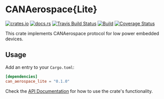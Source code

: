 # CANAerospace{Lite}

[![crates.io](https://img.shields.io/crates/v/can_aerospace_lite.svg)](https://crates.io/crates/can_aerospace_lite)
[![docs.rs](https://docs.rs/can_aerospace_lite/badge.svg)](https://docs.rs/can_aerospace_lite/)
[![Travis Build Status](https://travis-ci.com/Badger-Embedded/CANaerospace-Lite.svg?branch=main)](https://travis-ci.com/Badger-Embedded/CANaerospace-Lite)
[![Build](https://github.com/Badger-Embedded/CANaerospace-Lite/actions/workflows/build.yml/badge.svg?branch=main)](https://github.com/Badger-Embedded/CANaerospace-Lite/actions/workflows/build.yml)
[![Coverage Status](https://coveralls.io/repos/github/Badger-Embedded/CANaerospace-Lite/badge.svg?branch=main)](https://coveralls.io/github/Badger-Embedded/CANaerospace-Lite?branch=main)

This crate implements CANAerospace protocol for low power embedded devices.

## Usage

Add an entry to your `Cargo.toml`:

```toml
[dependencies]
can_aerospace_lite = "0.1.0"
```

Check the [API Documentation](https://docs.rs/can_aerospace_lite/) for how to use the
crate's functionality.
